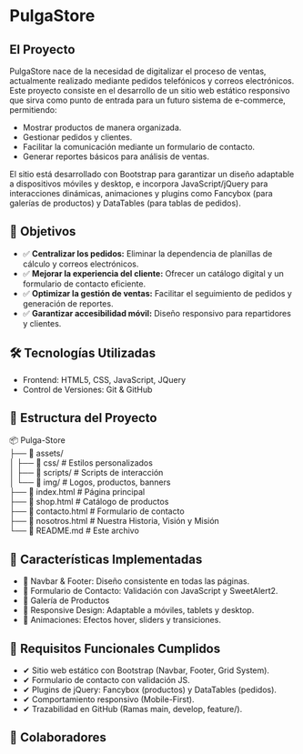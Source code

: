 # PulgaStore

## El Proyecto 
PulgaStore nace de la necesidad de digitalizar el proceso de ventas, actualmente realizado mediante pedidos telefónicos y correos electrónicos. 
Este proyecto consiste en el desarrollo de un sitio web estático responsivo que sirva como punto de entrada para un futuro sistema de e-commerce, permitiendo:
* Mostrar productos de manera organizada.
* Gestionar pedidos y clientes.
* Facilitar la comunicación mediante un formulario de contacto.
* Generar reportes básicos para análisis de ventas.

El sitio está desarrollado con Bootstrap para garantizar un diseño adaptable a dispositivos móviles y desktop, e incorpora JavaScript/jQuery para interacciones dinámicas, animaciones y plugins como Fancybox (para galerías de productos) y DataTables (para tablas de pedidos).

## 🎯 Objetivos
- ✅ **Centralizar los pedidos:** Eliminar la dependencia de planillas de cálculo y correos electrónicos.
- ✅ **Mejorar la experiencia del cliente:** Ofrecer un catálogo digital y un formulario de contacto eficiente.
- ✅ **Optimizar la gestión de ventas:** Facilitar el seguimiento de pedidos y generación de reportes.
- ✅ **Garantizar accesibilidad móvil:** Diseño responsivo para repartidores y clientes.

## 🛠 Tecnologías Utilizadas
* Frontend: HTML5, CSS, JavaScript, JQuery
* Control de Versiones: Git & GitHub
	
## 🚀 Estructura del Proyecto

📦 Pulga-Store  
├── 📂 assets/  
│   ├── 📂 css/          # Estilos personalizados  
│   ├── 📂 scripts/      # Scripts de interacción  
│   └── 📂 img/          # Logos, productos, banners  
├── 📜 index.html        # Página principal  
├── 📜 shop.html         # Catálogo de productos  
├── 📜 contacto.html     # Formulario de contacto  
├── 📜 nosotros.html     # Nuestra Historia, Visión y Misión  
└── 📜 README.md         # Este archivo  

## 🎨 Características Implementadas
- 🔹 Navbar & Footer: Diseño consistente en todas las páginas.
- 🔹 Formulario de Contacto: Validación con JavaScript y SweetAlert2.
- 🔹 Galería de Productos
- 🔹 Responsive Design: Adaptable a móviles, tablets y desktop.
- 🔹 Animaciones: Efectos hover, sliders y transiciones.

## 📌 Requisitos Funcionales Cumplidos
* ✔ Sitio web estático con Bootstrap (Navbar, Footer, Grid System).
* ✔ Formulario de contacto con validación JS.
* ✔ Plugins de jQuery: Fancybox (productos) y DataTables (pedidos).
* ✔ Comportamiento responsivo (Mobile-First).
* ✔ Trazabilidad en GitHub (Ramas main, develop, feature/).

## 👥 Colaboradores

